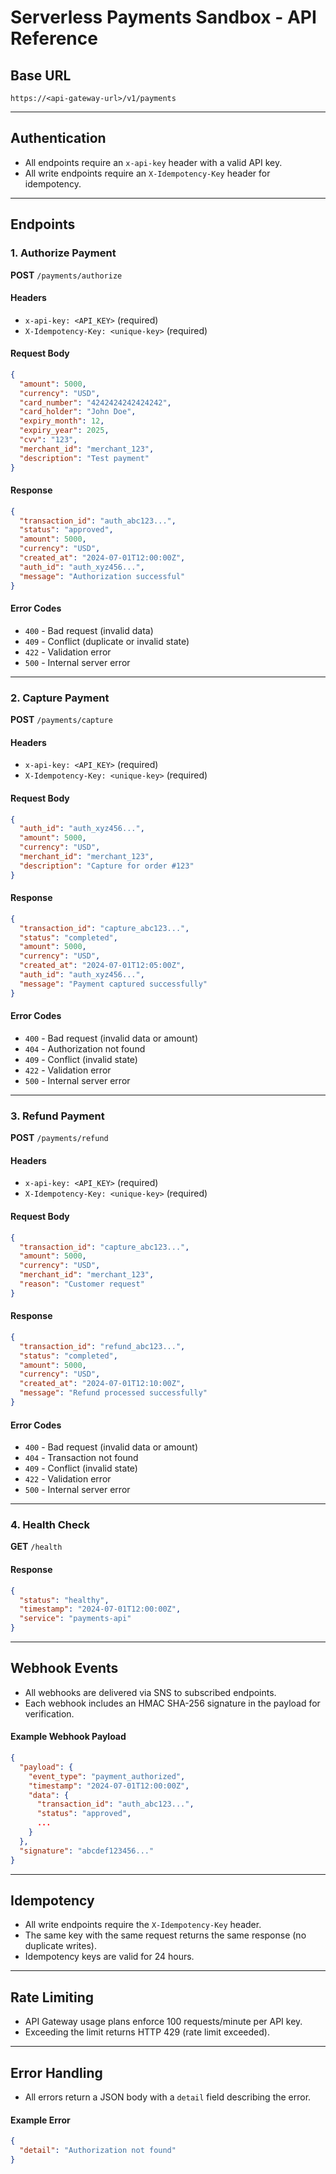 # Serverless Payments Sandbox - API Reference

## Base URL

```
https://<api-gateway-url>/v1/payments
```

---

## Authentication

- All endpoints require an `x-api-key` header with a valid API key.
- All write endpoints require an `X-Idempotency-Key` header for idempotency.

---

## Endpoints

### 1. Authorize Payment

**POST** `/payments/authorize`

#### Headers
- `x-api-key: <API_KEY>` (required)
- `X-Idempotency-Key: <unique-key>` (required)

#### Request Body
```json
{
  "amount": 5000,
  "currency": "USD",
  "card_number": "4242424242424242",
  "card_holder": "John Doe",
  "expiry_month": 12,
  "expiry_year": 2025,
  "cvv": "123",
  "merchant_id": "merchant_123",
  "description": "Test payment"
}
```

#### Response
```json
{
  "transaction_id": "auth_abc123...",
  "status": "approved",
  "amount": 5000,
  "currency": "USD",
  "created_at": "2024-07-01T12:00:00Z",
  "auth_id": "auth_xyz456...",
  "message": "Authorization successful"
}
```

#### Error Codes
- `400` - Bad request (invalid data)
- `409` - Conflict (duplicate or invalid state)
- `422` - Validation error
- `500` - Internal server error

---

### 2. Capture Payment

**POST** `/payments/capture`

#### Headers
- `x-api-key: <API_KEY>` (required)
- `X-Idempotency-Key: <unique-key>` (required)

#### Request Body
```json
{
  "auth_id": "auth_xyz456...",
  "amount": 5000,
  "currency": "USD",
  "merchant_id": "merchant_123",
  "description": "Capture for order #123"
}
```

#### Response
```json
{
  "transaction_id": "capture_abc123...",
  "status": "completed",
  "amount": 5000,
  "currency": "USD",
  "created_at": "2024-07-01T12:05:00Z",
  "auth_id": "auth_xyz456...",
  "message": "Payment captured successfully"
}
```

#### Error Codes
- `400` - Bad request (invalid data or amount)
- `404` - Authorization not found
- `409` - Conflict (invalid state)
- `422` - Validation error
- `500` - Internal server error

---

### 3. Refund Payment

**POST** `/payments/refund`

#### Headers
- `x-api-key: <API_KEY>` (required)
- `X-Idempotency-Key: <unique-key>` (required)

#### Request Body
```json
{
  "transaction_id": "capture_abc123...",
  "amount": 5000,
  "currency": "USD",
  "merchant_id": "merchant_123",
  "reason": "Customer request"
}
```

#### Response
```json
{
  "transaction_id": "refund_abc123...",
  "status": "completed",
  "amount": 5000,
  "currency": "USD",
  "created_at": "2024-07-01T12:10:00Z",
  "message": "Refund processed successfully"
}
```

#### Error Codes
- `400` - Bad request (invalid data or amount)
- `404` - Transaction not found
- `409` - Conflict (invalid state)
- `422` - Validation error
- `500` - Internal server error

---

### 4. Health Check

**GET** `/health`

#### Response
```json
{
  "status": "healthy",
  "timestamp": "2024-07-01T12:00:00Z",
  "service": "payments-api"
}
```

---

## Webhook Events

- All webhooks are delivered via SNS to subscribed endpoints.
- Each webhook includes an HMAC SHA-256 signature in the payload for verification.

#### Example Webhook Payload
```json
{
  "payload": {
    "event_type": "payment_authorized",
    "timestamp": "2024-07-01T12:00:00Z",
    "data": {
      "transaction_id": "auth_abc123...",
      "status": "approved",
      ...
    }
  },
  "signature": "abcdef123456..."
}
```

---

## Idempotency

- All write endpoints require the `X-Idempotency-Key` header.
- The same key with the same request returns the same response (no duplicate writes).
- Idempotency keys are valid for 24 hours.

---

## Rate Limiting

- API Gateway usage plans enforce 100 requests/minute per API key.
- Exceeding the limit returns HTTP 429 (rate limit exceeded).

---

## Error Handling

- All errors return a JSON body with a `detail` field describing the error.

#### Example Error
```json
{
  "detail": "Authorization not found"
}
``` 